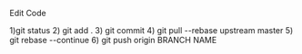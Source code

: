 Edit Code

1)git status
2) git add .
3) git commit
4) git pull --rebase upstream master
5) git rebase --continue
6) git push origin BRANCH NAME
